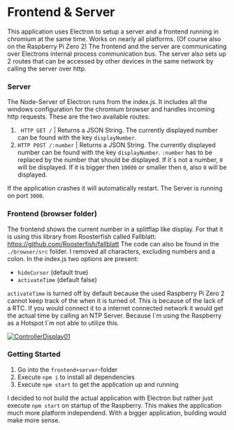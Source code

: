 # Frontend & Server

This application uses Electron to setup a server and a frontend running in chromium at the same time. Works on nearly all platforms. (Of course also on the Raspberry Pi Zero 2)
The frontend and the server are communicating over Electrons internal process communication bus. The server also sets up 2 routes that can be accessed by other devices in the same network by calling the server over http. 

### Server
The Node-Server of Electron runs from the index.js. It includes all the windows configuration for the chromium browser and handles incoming http requests. These are the two available routes:
1. ` HTTP GET /` | Returns a JSON String. The currently displayed number can be found with the key `displayNumber`.
1.  `HTTP POST /:number` | Returns a JSON String. The currently displayed number can be found with the key `displayNumber`.  `:number` has to be replaced by the number that should be displayed. If it´s not a number, `0` will be displayed. If it is bigger then `10000` or smaller then `0`, also `0` will be displayed.

If the application crashes it will automatically restart. The Server is running on port `3000`.

### Frontend (browser folder)
The frontend shows the current number in a splitflap like display. For that it is using this library from Roosterfish called Fallblatt:
https://github.com/Roosterfish/fallblatt
The code can also be found in the `./browser/src` folder.
I removed all characters, excluding numbers and a colon.
In the index.js two options are present:
- `hideCursor` (default true)
- `activateTime` (default false)

`activateTime` is turned off by default because the used Raspberry Pi Zero 2 cannot keep track of the when it is turned of. This is because of the lack of a RTC. If you would connect it to a internet connected network it would get the actual time by calling an NTP Server. Because I´m using the Raspberry as a Hotspot I´m not able to utilize this.

[![ControllerDisplay01](https://raw.githubusercontent.com/SirSundays/Simple-Digital-Number-Screen/main/media/ControllerDisplay01.jpg "ControllerDisplay01")](https://raw.githubusercontent.com/SirSundays/Simple-Digital-Number-Screen/main/media/ControllerDisplay01.jpg "ControllerDisplay01")

### Getting Started

1.  Go into the `frontend+server`-folder
1.  Execute `npm i` to install all dependencies
1.  Execute `npm start` to get the application up and running

I decided to not build the actual application with Electron but rather just execute `npm start` on startup of the Raspberry. This makes the application much more platform independend. With a bigger application, building would make more sense.